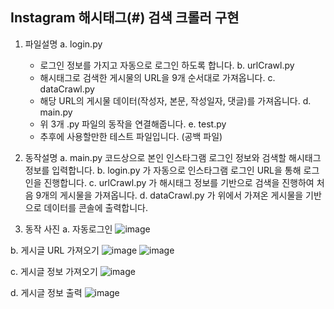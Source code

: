 Instagram 해시태그(#) 검색 크롤러 구현
---
1. 파일설명
  a. login.py
    - 로그인 정보를 가지고 자동으로 로그인 하도록 합니다.
  b. urlCrawl.py
    - 해시태그로 검색한 게시물의 URL을 9개 순서대로 가져옵니다.
  c. dataCrawl.py
    - 해당 URL의 게시물 데이터(작성자, 본문, 작성일자, 댓글)를 가져옵니다.
  d. main.py
    - 위 3개 .py 파일의 동작을 연결해줍니다.
  e. test.py
    - 추후에 사용할만한 테스트 파일입니다. (공백 파일)

2. 동작설명
  a. main.py 코드상으로 본인 인스타그램 로그인 정보와 검색할 해시태그 정보를 입력합니다.
  b. login.py 가 자동으로 인스타그램 로그인 URL을 통해 로그인을 진행합니다.
  c. urlCrawl.py 가 해시태그 정보를 기반으로 검색을 진행하여 처음 9개의 게시물을 가져옵니다.
  d. dataCrawl.py 가 위에서 가져온 게시물을 기반으로 데이터를 콘솔에 출력합니다.
  
3. 동작 사진
  a. 자동로그인
  ![image](https://user-images.githubusercontent.com/68410822/180703193-678502cb-f798-40db-a690-0d44b796b5f0.png)
  
  b. 게시글 URL 가져오기
  ![image](https://user-images.githubusercontent.com/68410822/180703438-a122061f-bbee-4b8a-9c38-b01a2a160a2e.png)
  ![image](https://user-images.githubusercontent.com/68410822/180703994-0d0be76c-176e-4e1a-a893-5eccebbf13ba.png)

  c. 게시글 정보 가져오기
  ![image](https://user-images.githubusercontent.com/68410822/180703936-abeb73b6-b805-4a06-9fad-11fcc4e0f510.png)
  
  d. 게시글 정보 출력
  ![image](https://user-images.githubusercontent.com/68410822/180703955-52149061-3b3b-4c0c-9f57-cff9e914c4f1.png)

